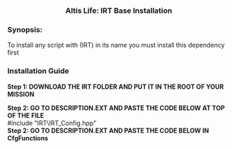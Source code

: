 <p>
<h3 align="center">Altis Life: IRT Base Installation</h3>
</p>
<h3> Synopsis:</h3>
To install any script with (IRT) in its name you must install this dependency first

<h3> Installation Guide</h3>

<b> Step 1: DOWNLOAD THE IRT FOLDER AND PUT IT IN THE ROOT OF YOUR MISSION </b>

<b> Step 2: GO TO DESCRIPTION.EXT AND PASTE THE CODE BELOW AT TOP OF THE FILE </b>
<br/> 
#include "IRT\IRT_Config.hpp"
<br/> 
<b> Step 2: GO TO DESCRIPTION.EXT AND PASTE THE CODE BELOW IN CfgFunctions </b>

